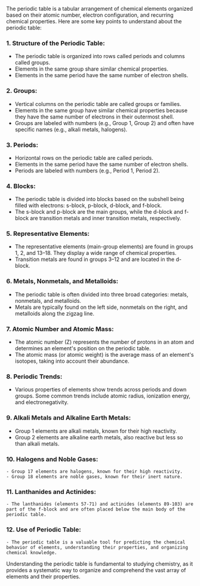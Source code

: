 The periodic table is a tabular arrangement of chemical elements organized based on their atomic number, electron configuration, and recurring chemical properties. Here are some key points to understand about the periodic table:

### 1. **Structure of the Periodic Table:**
   - The periodic table is organized into rows called periods and columns called groups.
   - Elements in the same group share similar chemical properties.
   - Elements in the same period have the same number of electron shells.

### 2. **Groups:**
   - Vertical columns on the periodic table are called groups or families.
   - Elements in the same group have similar chemical properties because they have the same number of electrons in their outermost shell.
   - Groups are labeled with numbers (e.g., Group 1, Group 2) and often have specific names (e.g., alkali metals, halogens).

### 3. **Periods:**
   - Horizontal rows on the periodic table are called periods.
   - Elements in the same period have the same number of electron shells.
   - Periods are labeled with numbers (e.g., Period 1, Period 2).

### 4. **Blocks:**
   - The periodic table is divided into blocks based on the subshell being filled with electrons: s-block, p-block, d-block, and f-block.
   - The s-block and p-block are the main groups, while the d-block and f-block are transition metals and inner transition metals, respectively.

### 5. **Representative Elements:**
   - The representative elements (main-group elements) are found in groups 1, 2, and 13–18. They display a wide range of chemical properties.
   - Transition metals are found in groups 3–12 and are located in the d-block.

### 6. **Metals, Nonmetals, and Metalloids:**
   - The periodic table is often divided into three broad categories: metals, nonmetals, and metalloids.
   - Metals are typically found on the left side, nonmetals on the right, and metalloids along the zigzag line.

### 7. **Atomic Number and Atomic Mass:**
   - The atomic number (Z) represents the number of protons in an atom and determines an element's position on the periodic table.
   - The atomic mass (or atomic weight) is the average mass of an element's isotopes, taking into account their abundance.

### 8. **Periodic Trends:**
   - Various properties of elements show trends across periods and down groups. Some common trends include atomic radius, ionization energy, and electronegativity.

### 9. **Alkali Metals and Alkaline Earth Metals:**
   - Group 1 elements are alkali metals, known for their high reactivity.
   - Group 2 elements are alkaline earth metals, also reactive but less so than alkali metals.

### 10. **Halogens and Noble Gases:**
    - Group 17 elements are halogens, known for their high reactivity.
    - Group 18 elements are noble gases, known for their inert nature.

### 11. **Lanthanides and Actinides:**
    - The lanthanides (elements 57-71) and actinides (elements 89-103) are part of the f-block and are often placed below the main body of the periodic table.

### 12. **Use of Periodic Table:**
    - The periodic table is a valuable tool for predicting the chemical behavior of elements, understanding their properties, and organizing chemical knowledge.

Understanding the periodic table is fundamental to studying chemistry, as it provides a systematic way to organize and comprehend the vast array of elements and their properties.
